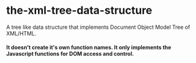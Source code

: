 # the-xml-tree-data-structure
A tree like data structure that implements Document Object Model Tree of XML/HTML.  
#### It doesn't create it's own function names. It only implements the Javascript functions for DOM access and control.
 
